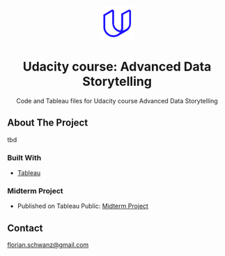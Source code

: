 <br />
<p align="center">
  <a href="https://github.com/florianschwanz/udacity-cd0234">
    <img src="./logo.png" alt="Logo" height="80">
  </a>

  <h1 align="center">Udacity course: Advanced Data Storytelling</h1>

  <p align="center">
    Code and Tableau files for Udacity course Advanced Data Storytelling
  </p>
</p>

## About The Project

tbd

### Built With

- [Tableau](https://www.tableau.com/)

### Midterm Project

* Published on Tableau Public: [Midterm Project](https://public.tableau.com/app/profile/florian.schwanz/viz/lesson4-midterm-project/PopulationGrowth)

## Contact

florian.schwanz@gmail.com